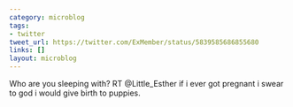 ```yaml
---
category: microblog
tags:
- twitter
tweet_url: https://twitter.com/ExMember/status/5839585686855680
links: []
layout: microblog
---
```

Who are you sleeping with? RT @Little_Esther if i ever got pregnant i swear to god i would give birth to puppies.
